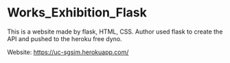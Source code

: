 # Works_Exhibition_Flask

This is a website made by flask, HTML, CSS. Author used flask to create the API and pushed to the heroku free dyno.

Website:
https://uc-sgsim.herokuapp.com/
